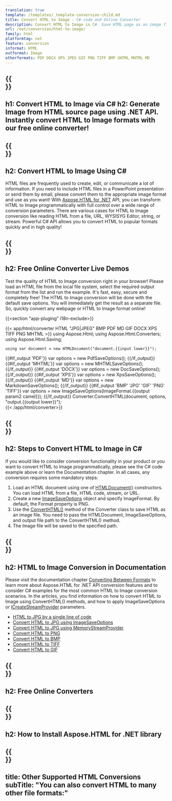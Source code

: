```yaml
---
translation: true
template: /templates/_template-conversion-child.md
title: Convert HTML to Image - C# code and Online Converter
description: Convert HTML to Image in C#. Save HTML page as an image file in C# code. Try online HTML to Image Converter for free!
url: /net/conversion/html-to-image/
family: html
platformtag: net
feature: conversion
informat: HTML
outformat: Image 
otherformats: PDF DOCX XPS JPEG GIF PNG TIFF BMP XHTML MHTML MD 
---
```


{{<section banner>}}
---
h1: Convert HTML to Image via C#
h2: Generate Image from HTML source page using .NET API. Instantly convert HTML to Image formats with our free online converter!
---

{{<section overview>}}
---
h2: Convert HTML to Image Using C#
---

HTML files are frequently used to create, edit, or communicate a lot of information. If you need to include HTML files in a PowerPoint presentation or send them by email, please convert them to the appropriate image format and use as you want! With [Aspose.HTML for .NET](https://products.aspose.com/html/{{lang.url-fragment}}net/) API, you can transform HTML to Image programmatically with full control over a wide range of conversion parameters. There are various cases for HTML to Image conversion like reading HTML from a file, URL, WYSISYG Editor, string, or stream. Powerful C# API allows you to convert HTML to popular formats quickly and in high quality!

{{<section demos>}}
---
h2: Free Online Converter Live Demos
---

Test the quality of HTML to Image conversion right in your browser! Please load an HTML file from the local file system, select the required output format from the list and run the example. It's fast, easy, secure and completely free! The HTML to Image conversion will be done with the default save options. You will immediately get the result as a separate file. So, quickly convert any webpage or HTML to Image format online!

{{<section "app-pluging" i18n-exclude>}}

{{< app/html/converter HTML "JPG|JPEG" BMP PDF MD  GIF DOCX XPS TIFF PNG MHTML >}}
using Aspose.Html;
using Aspose.Html.Converters;
using Aspose.Html.Saving;

    using var document = new HTMLDocument("document.{{input lower}}");
{{#if_output 'PDF'}}
    var options = new PdfSaveOptions();
{{/if_output}}
{{#if_output 'MHTML'}}
    var options = new MHTMLSaveOptions();
{{/if_output}}
{{#if_output 'DOCX'}}
    var options = new DocSaveOptions();
{{/if_output}}
{{#if_output 'XPS'}}
    var options = new XpsSaveOptions();
{{/if_output}}
{{#if_output 'MD'}}
    var options = new MarkdownSaveOptions();
{{/if_output}}
{{#if_output 'BMP' 'JPG' 'GIF' 'PNG' 'TIFF'}}
    var options = new ImageSaveOptions(ImageFormat.{{output param2 camel}});
{{/if_output}}
    Converter.ConvertHTML(document, options, "output.{{output lower}}");   
{{< /app/html/converter>}} 


{{<section steps>}}
---
h2: Steps to Convert HTML to Image in C#
---

If you would like to consider conversion functionality in your product or you want to convert HTML to Image programmatically, please see the C# code example above or learn the Documentation chapter. In all cases, any conversion requires some mandatory steps:

1.  Load an HTML document using one of [HTMLDocument()](https://reference.aspose.com/html/net/aspose.html/htmldocument/) constructors. You can load HTML from a file, HTML code, stream, or URL.
1.  Create a new [ImageSaveOptions](https://reference.aspose.com/html/net/aspose.html.saving/imagesaveoptions/) object and specify ImageFormat. By default, the Format property is PNG.
1.  Use the [ConvertHTML()](https://reference.aspose.com/html/net/aspose.html.converters/converter/converthtml/) method of the Converter class to save HTML as an image file. You need to pass the HTMLDocument, ImageSaveOptions, and output file path to the ConvertHTML() method.
1.  The Image file will be saved to the specified path.

{{<section documentation>}}
---
h2: HTML to Image Conversion in Documentation
---

Please visit the documentation chapter [Converting Between Formats](https://docs.aspose.com/html/net/converting-between-formats/) to learn more about Aspose.HTML for .NET API conversion features and to consider C# examples for the most common HTML to Image conversion scenarios. In the articles, you find information on how to convert HTML to Image using ConvertHTML() methods, and how to apply ImageSaveOptions or [ICreateStreamProvider](https://reference.aspose.com/html/net/aspose.html.io/icreatestreamprovider/) parameters.

 - <a href="https://docs.aspose.com/html/net/converting-between-formats/html-to-jpg/#html-to-jpg-by-a-single-line-of-code" target="_blank">HTML to JPG by a single line of code</a>
 - <a href="https://docs.aspose.com/html/net/converting-between-formats/html-to-jpg/#convert-html-to-jpg-using-imagesaveoptions" target="_blank">Convert HTML to JPG using ImageSaveOptions</a>
 - <a href="https://docs.aspose.com/html/net/converting-between-formats/html-to-jpg/#output-stream-providers" target="_blank">Convert HTML to JPG using MemoryStreamProvider</a>
 - <a href="https://docs.aspose.com/html/net/converting-between-formats/html-to-png/" target="_blank">Convert HTML to PNG</a>
 - <a href="https://docs.aspose.com/html/net/converting-between-formats/html-to-bmp/" target="_blank">Convert HTML to BMP</a>
 - <a href="https://docs.aspose.com/html/net/converting-between-formats/html-to-tiff/" target="_blank">Convert HTML to TIFF</a>
 - <a href="https://docs.aspose.com/html/net/converting-between-formats/html-to-gif/" target="_blank">Convert HTML to GIF</a> 

{{<section online-converters>}}
---
h2: Free Online Converters
---

{{<section get-started>}}
---
h2: How to Install Aspose.HTML for .NET library
---

{{<section other-conversions>}}
---
title: Other Supported HTML Conversions
subTitle: "You can also convert HTML to many other file formats:"
---